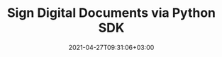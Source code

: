 ---
############################# Static ############################
layout: "product"
date: 2021-04-27T09:31:06+03:00
draft: false

product: "Signature"
product_tag: "signature"
platform: "Python"
platform_tag: "python"

############################# Head ############################
head_title: "Python SDK for Electronic Signatures REST API - GroupDocs Cloud"
head_description: "Efficient means of making digital document signing tools in Python. Check RESTful Signature APIs that support cross-format signature types."

############################# Header ############################
title: "Sign Digital Documents via Python SDK"
description: "Signature RESTful Python APIs are efficient means of making digital document signing tools in Python. Supports cross-format signature types."
button:
    enable: true

############################# SubMenu ############################
submenu:
    enable: true
    
    left:
        img_alt: "GroupDocs.Signature Cloud SDK for Python"
        image: "/sdk/272x272/groupdocs_signature-for-python.webp"
        product: "GroupDocs.Signature"
        platform: "Python"

    middle:
        button:
            # button loop
            - link: "#overview"
              text: "Overview"

            # button loop
            - link: "#features"
              text: "Features"


            # button loop
            - link: "https://docs.groupdocs.cloud/signature/release-notes/"
              text: "Release Notes"

            # button loop
            - link: "https://purchase.groupdocs.cloud/pricing"
              text: "Pricing"

    right:
        link_download: "https://github.com/groupdocs-signature-cloud/groupdocs-signature-cloud-python"
        link_learn: "https://docs.groupdocs.cloud/signature/"
        link_buy: "https://purchase.groupdocs.cloud/buy"

############################# Overview ############################
overview:
    enable: true
    content: |
      GroupDocs.Signature Cloud SDK for Python is a collection of REST APIs, which helps you use Python ‎language to create, verify and search different types of signatures in documents available on the ‎cloud. You can work with various types of signatures such as, text-based signatures, image signatures, ‎barcode signatures, QR-Code signatures, digital signatures, and stamp signatures. Using ‎GroupDocs.Signature Cloud SDK for Python, you can apply signatures to portable or simple ‎documents, spreadsheets, presentations, and images for supported file formats. This highly secure ‎downloadable signature SDK for Python is very customizable to use.‎ 
    tabs:
      enable: true
      
      ## TAB ONE ##
      tab_one:
        description: |
          An overview of the features supported by GroupDocs.Signature Cloud.
      
        left:
          enable: true
          icon: "fas fa-cogs"
          title: "Signature Options"
          content: |
            * Text
            * Image
            * Digital
            * Barcode
            * QR-Code            
        right:
          enable: true
          icon: "fas fa-crop"
          title: "Retrieve"
          content: |
            * Document Pages information
            * Document Properties
            * Supported formats list
            * Text and Digital
            * Barcode and QR-Code
      
      ## TAB TWO ##
      tab_two:
        description: |
          GroupDocs.Signature Cloud supports electronically signing a number of document formats.

        left:
          enable: true
          table:
            # table loop
            - title: "Text, Stamp & Image Signatures"
              content: |
                * **Word**: DOC, DOCM, DOCX, DOT, DOTM, DOTX, RTF‎
                * **Excel**: XLS, XLSB, XLSM, XLSX, XLT, XLTM, XLTX
                * **PowerPoint**: POT, POTM, POTX, PPS, PPSM, PPSX, PPT, PPTM, PPTX
                * **OpenDocument**: ODT, ODP, ODS, OTT
                * **Image**: JPG, PNG, BMP, GIF, TIFF
                * **Portable**: PDF
            # table loop
            - title: "Digital Signature"
              content: |
                * **Word**: DOC, DOCM, DOCX, DOT, DOTM, DOTX
                * **Excel**: XLS, XLSB, XLSM, XLSX, XLT, XLTM, XLTX
                * **PowerPoint**: PPTM, PPTX
                * **OpenDocument**: ODT
                * **Portable**: PDF

        right:
          enable: true
          table:
            # table loop
            - title: "Barcode Signature"
              content: |
                * **Word**: DOC, DOCM, DOCX, DOT, DOTM, DOTX, RTF‎
                * **Excel**: XLS, XLSB, XLSM, XLSX, XLT, XLTM, XLTX
                * **PowerPoint**: POT, POTM, PPSX, PPTX
                * **OpenDocument**: ODT, ODP, ODS, OTT
                * **Image**: JPG, PNG, BMP, GIF, TIFF
                * **Portable**: PDF
            # table loop
            - title: "QR-Code Signature"
              content: |
                * **Word**: DOC, DOCM, DOCX, DOT, DOTM, DOTX, RTF‎
                * **Excel**: XLS, XLSB, XLSM, XLSX, XLT, XLTM, XLTX
                * **PowerPoint**: PPTM, PPTX
                * **OpenDocument**: OTT
                * **Image**: JPG, PNG, BMP, GIF, TIFF
                * **Portable**: PDF

      ## TAB THREE ##
      tab_three:
        description: |
          Supported Operating Systems and Frameworks
      
        left:
          enable: true
          table:
            # table loop
            - icon: "fab fa-windows"
              title: "Operating Systems"
              content: |
                * Microsoft Windows Desktop
                * Microsoft Windows Server
                * Linux
                * MacOS

            # table loop
            - icon: "fas fa-code"
              title: "Supported Frameworks"
              content: |
                * Java 7 (1.7) and above

        right:
          enable: true
          table:
            # table loop
            - icon: "fas fa-cogs"
              title: "Development Environments"
              content: |
                * NetBeans
                * IntelliJ IDEA
                * Eclipse
            # table loop
            - icon: "fas fa-tools"
              title: "Build Automation Tool"
              content: |
                * Maven

############################# Features ############################
features:
    enable: true
    title: "Advanced Document Signature REST API Features"

    feature:
      # feature loop
      - icon: "fas fa-list-alt"
        content: "Get list of supported document formats"

      # feature loop
      - icon: "fas fa-barcode"
        content: "Fetch List of Supported Encode Type Names for Barcode and QR-Code"

      # feature loop
      - icon: "fas fa-file-alt"
        content: "Retrieve Document Information from File or Provided URL"
      
      # feature loop
      - icon: "fas fa-pencil-ruler"
        content: "Apply Signature to a Document using File Name or at Specified URL"

      # feature loop
      - icon: "fas fa-align-right"
        content: "Apply Background Brush & Text Alignment to Text Signatures"

      # feature loop
      - icon: "fas fa-retweet"
        content: "Verify Text and Digital Signatures for PDF, Word and Excel Documents using File or via URL"
      # feature loop
      - icon: "fas fa-unlock-alt"
        content: "Verify Barcode and QR-Code Signatures for all Supported Document Formats‎ using File or via URL"
      # feature loop
      - icon: "fas fa-search"
        content: "Search Digital Signatures in PDF Files, Spreadsheets and Word Documents‎ in File or via URL"
      # feature loop
      - icon: "fas fa-binoculars"
        content: "Search Barcode and QR-Code Signatures in all Supported Document Formats‎ in File or via URL"
      # feature loop
      - icon: "fas fa-plus"
        content: "Add & Verify Multiple Signatures to Document using File Name or Provided URL"
      # feature loop
      - icon: "fas fa-file-alt"
        content: "Search Multiple Signatures in a Document using its File Name or Provided URL"
      # feature loop
      - icon: "fas fa-check"
        content: "Try it with Interactive API Explorer"
    
    more_feature:
      # more_feature_loop
      - title: "Get Document Information"
        content: "GroupDocs.Signature Cloud SDK for Python makes it very easy to work with eSignatures. In addition to applying digital signatures you can also manipulate document properties. Following example elaborates how to retrieve document information of a DOCX file using Python:"
      # more_feature_loop
      - title: "Get Document Information using Python"
        content: |          
          ```Python
          # Import module
          from groupdocs_signature_cloud.rest import ApiException
          from Common_Utilities.Utils import Common_Utilities
          from groupdocs_signature_cloud.models.requests.get_document_info_request import GetDocumentInfoRequest
          class DocumentInfo_File:
          @staticmethod
          def Get_DocumentInfo_File():
            try:
              # Getting instance of the API
              api = Common_Utilities.Get_SignatureApi_Instance();

              fileName = "one-page.docx"
              password = ""
              folder = ""

              request = GetDocumentInfoRequest(fileName, password, folder, Common_Utilities.storage_name)

              response = api.get_document_info(request)

              print("FleName: " + str(response.name));
              print("Folder: " + str(response.folder));
              
            except ApiException as e:
              print("Exception when calling SignatureApi: {0}".format(e.message))
          ```
    # more_feature_loop
      - title: "Apply Background Brush for Text & Stamp Signatures"
        content: "GroupDocs.Signature Cloud SDK for Python, allows you to apply background brush effects to your text ‎as well as stamp signatures. At the moment, you are able to apply 4 different kinds of brushes, which ‎include, Linear Gradient Brush, Radial Gradient Brush, Solid Brush, and Texture Brush.‎"
      # more_feature_loop
      - title: "Get eSignature SDK for Python Up and Running"
        content: "Whether you want an easy and efficient integration or a complete customization, ‎GroupDocs.Signature Cloud SDK for Python provides you with various options to quickly get your ‎Python eSignature applications up and running. No need to worry about “low level” details regarding ‎HTTP requests and response, instead our digital signature RESTful API makes you able to relax and ‎focused on building and deploying top-quality Python applications quickly to the market.‎"
############################# Support ############################
support:
    enable: true

############################# Solutions ############################
solutions:
    enable: true
    title: "GroupDocs.Signature Cloud also offers individual SDKs for other popular languages as listed below:"

    solution:
        # solution loop
        - img_alt: "GroupDocs.Signature Cloud for cURL"
          image: "/sdk/272x272/groupdocs_signature-for-curl.webp"
          product: "GroupDocs.Signature"
          platform: "cURL"
          link: "/signature/curl/"

        # solution loop
        - img_alt: "GroupDocs.Signature Cloud SDK for .NET"
          image: "/sdk/272x272/groupdocs_signature-for-net.webp"
          product: "GroupDocs.Signature"
          platform: ".NET"
          link: "/signature/net/"

        # solution loop
        - img_alt: "GroupDocs.Signature Cloud SDK for Java"
          image: "/sdk/272x272/groupdocs_signature-for-java.webp"
          product: "GroupDocs.Signature"
          platform: "Java"
          link: "/signature/java/"

        # solution loop
        - img_alt: "GroupDocs.Signature Cloud SDK for PHP"
          image: "/sdk/272x272/groupdocs_signature-for-php.webp"
          product: "GroupDocs.Signature"
          platform: "PHP"
          link: "/signature/php/"

        # solution loop
        - img_alt: "GroupDocs.Signature Cloud SDK for Ruby"
          image: "/sdk/272x272/groupdocs_signature-for-ruby.webp"
          product: "GroupDocs.Signature"
          platform: "Ruby"
          link: "/signature/ruby/"

        # solution loop
        - img_alt: "GroupDocs.Signature Cloud SDK for Node.js"
          image: "/sdk/272x272/groupdocs_signature-for-node.webp"
          product: "GroupDocs.Signature"
          platform: "Node.js"
          link: "/signature/nodejs/"
        # solution loop
        - img_alt: "GroupDocs.Signature Cloud SDK for Android"
          image: "/sdk/272x272/groupdocs_signature-for-android.webp"
          product: "GroupDocs.Signature"
          platform: "Android"
          link: "/signature/android/"
        

############################# Back to top ###############################
back_to_top:
  enable: true
---